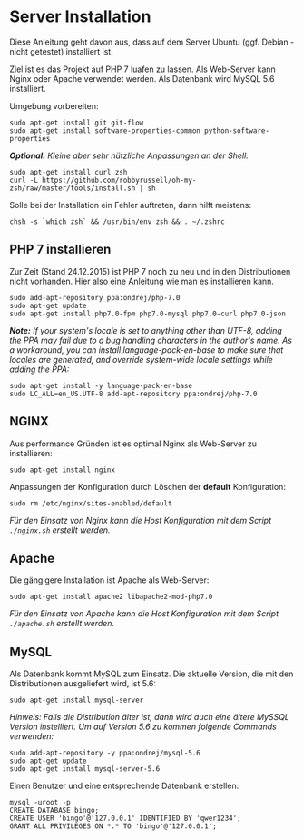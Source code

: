 # Server Installation

Diese Anleitung geht davon aus, dass auf dem Server Ubuntu (ggf. Debian - nicht getestet) installiert ist.

Ziel ist es das Projekt auf PHP 7 luafen zu lassen. Als Web-Server kann Nginx oder Apache verwendet werden. Als Datenbank wird MySQL 5.6 installiert.

Umgebung vorbereiten:

    sudo apt-get install git git-flow
    sudo apt-get install software-properties-common python-software-properties

_**Optional:** Kleine aber sehr nützliche Anpassungen an der Shell:_

    sudo apt-get install curl zsh
    curl -L https://github.com/robbyrussell/oh-my-zsh/raw/master/tools/install.sh | sh
    
Solle bei der Installation ein Fehler auftreten, dann hilft meistens:

    chsh -s `which zsh` && /usr/bin/env zsh && . ~/.zshrc

## PHP 7 installieren

Zur Zeit (Stand 24.12.2015) ist PHP 7 noch zu neu und in den Distributionen nicht vorhanden. Hier also eine Anleitung wie man es installieren kann.

    sudo add-apt-repository ppa:ondrej/php-7.0
    sudo apt-get update
    sudo apt-get install php7.0-fpm php7.0-mysql php7.0-curl php7.0-json

_**Note:** If your system's locale is set to anything other than UTF-8, adding the PPA may fail due to a bug handling characters in the author's name. As a workaround, you can install language-pack-en-base to make sure that locales are generated, and override system-wide locale settings while adding the PPA:_

    sudo apt-get install -y language-pack-en-base
    sudo LC_ALL=en_US.UTF-8 add-apt-repository ppa:ondrej/php-7.0

## NGINX

Aus performance Gründen ist es optimal Nginx als Web-Server zu installieren:

    sudo apt-get install nginx

Anpassungen der Konfiguration durch Löschen der **default** Konfiguration:

    sudo rm /etc/nginx/sites-enabled/default 

_Für den Einsatz von Nginx kann die Host Konfiguration mit dem Script  ```./nginx.sh``` erstellt werden._


## Apache

Die gängigere Installation ist Apache als Web-Server:

    sudo apt-get install apache2 libapache2-mod-php7.0

_Für den Einsatz von Apache kann die Host Konfiguration mit dem Script  ```./apache.sh``` erstellt werden._

## MySQL

Als Datenbank kommt MySQL zum Einsatz. Die aktuelle Version, die mit den Distributionen ausgeliefert wird, ist 5.6: 

    sudo apt-get install mysql-server

_Hinweis: Falls die Distribution älter ist, dann wird auch eine ältere MySSQL Version instelliert. Um auf Version 5.6 zu kommen folgende Commands verwenden:_

    sudo add-apt-repository -y ppa:ondrej/mysql-5.6
    sudo apt-get update
    sudo apt-get install mysql-server-5.6

Einen Benutzer und eine entsprechende Datenbank erstellen:

    mysql -uroot -p
    CREATE DATABASE bingo;
    CREATE USER 'bingo'@'127.0.0.1' IDENTIFIED BY 'qwer1234';
    GRANT ALL PRIVILEGES ON *.* TO 'bingo'@'127.0.0.1'; 
